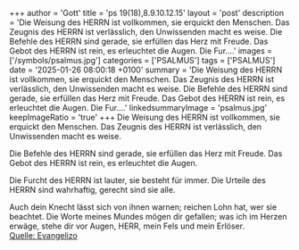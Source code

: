 +++
author = 'Gott'
title = 'ps 19(18),8.9.10.12.15'
layout = 'post'
description = 'Die Weisung des HERRN ist vollkommen,  sie erquickt den Menschen.  Das Zeugnis des HERRN ist verlässlich,  den Unwissenden macht es weise.  Die Befehle des HERRN sind gerade,  sie erfüllen das Herz mit Freude. Das Gebot des HERRN ist rein,  es erleuchtet die Augen.  Die Fur....'
images = ['/symbols/psalmus.jpg']
categories = ['PSALMUS']
tags = ['PSALMUS']
date = '2025-01-26 08:00:18 +0100'
summary = 'Die Weisung des HERRN ist vollkommen,  sie erquickt den Menschen.  Das Zeugnis des HERRN ist verlässlich,  den Unwissenden macht es weise.  Die Befehle des HERRN sind gerade,  sie erfüllen das Herz mit Freude. Das Gebot des HERRN ist rein,  es erleuchtet die Augen.  Die Fur....'
linkedsummaryImage = 'psalmus.jpg'
keepImageRatio = 'true'
+++
Die Weisung des HERRN ist vollkommen, 
sie erquickt den Menschen. 
Das Zeugnis des HERRN ist verlässlich, 
den Unwissenden macht es weise.

Die Befehle des HERRN sind gerade, 
sie erfüllen das Herz mit Freude.
Das Gebot des HERRN ist rein, 
es erleuchtet die Augen.

Die Furcht des HERRN ist lauter, 
sie besteht für immer.<!--more--> 
Die Urteile des HERRN sind wahrhaftig, 
gerecht sind sie alle.

Auch dein Knecht lässt sich von ihnen warnen; 
reichen Lohn hat, wer sie beachtet.
Die Worte meines Mundes mögen dir gefallen;
was ich im Herzen erwäge, stehe dir vor Augen, 
HERR, mein Fels und mein Erlöser.<br> [Quelle: Evangelizo](https://evangeliumtagfuertag.org/DE/gospel)